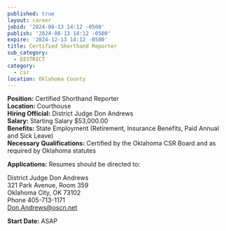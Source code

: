 ```yaml
---
published: true
layout: career
jobid: '2024-08-13 14:12 -0500'
publish: '2024-08-13 14:12 -0500'
expire: '2024-12-13 14:12 -0500'
title: Certified Shorthand Reporter
sub_category:
  - DISTRICT
category:
  - csr
location: Oklahoma County
---
```

**Position:** Certified Shorthand Reporter  
**Location:** Courthouse  			
**Hiring Official:** District Judge Don Andrews  
**Salary:** Starting Salary $53,000.00  
**Benefits:** State Employment (Retirement, Insurance Benefits, Paid Annual and Sick Leave)  
**Necessary Qualifications:** Certified by the Oklahoma CSR Board and as required by Oklahoma statutes

**Applications:** Resumes should be directed to:

District Judge Don Andrews  
321 Park Avenue, Room 359  
Oklahoma City, OK  73102  
Phone 405-713-1171  
[Don.Andrews@oscn.net](mailto:Don.Andrews@oscn.net)


**Start Date:** ASAP
